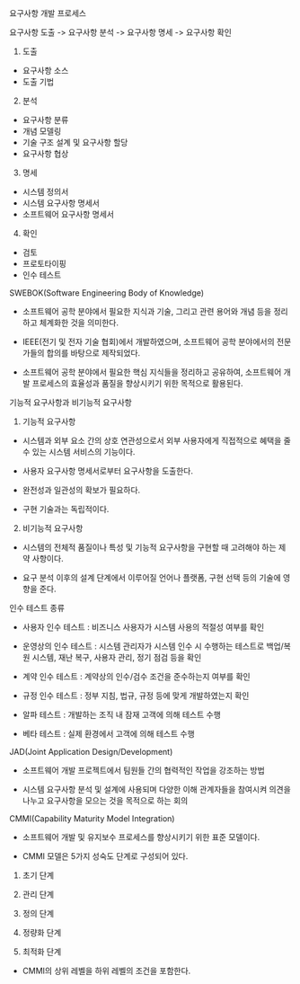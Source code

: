 
요구사항 개발 프로세스


요구사항 도출 -> 요구사항 분석 -> 요구사항 명세 -> 요구사항 확인


1. 도출
- 요구사항 소스
- 도출 기법

2. 분석
- 요구사항 분류
- 개념 모델링
- 기술 구조 설계 및 요구사항 할당
- 요구사항 협상

3. 명세
- 시스템 정의서
- 시스템 요구사항 명세서
- 소프트웨어 요구사항 명세서

4. 확인
- 검토
- 프로토타이핑
- 인수 테스트


SWEBOK(Software Engineering Body of Knowledge)

- 소프트웨어 공학 분야에서 필요한 지식과 기술, 그리고 관련 용어와 개념 등을 정리하고 체계화한 것을 의미한다.

- IEEE(전기 및 전자 기술 협회)에서 개발하였으며, 소프트웨어 공학 분야에서의 전문가들의 합의를 바탕으로 제작되었다.

- 소프트웨어 공학 분야에서 필요한 핵심 지식들을 정리하고 공유하여, 소프트웨어 개발 프로세스의 효율성과 품질을 향상시키기 위한 목적으로 활용된다.



기능적 요구사항과 비기능적 요구사항


1. 기능적 요구사항

- 시스템과 외부 요소 간의 상호 연관성으로서 외부 사용자에게 직접적으로 혜택을 줄 수 있는 시스템 서비스의 기능이다.

- 사용자 요구사항 명세서로부터 요구사항을 도출한다.

- 완전성과 일관성의 확보가 필요하다.

- 구현 기술과는 독립적이다.



2. 비기능적 요구사항

- 시스템의 전체적 품질이나 특성 및 기능적 요구사항을 구현할 때 고려해야 하는 제약 사항이다.

- 요구 분석 이후의 설계 단계에서 이루어질 언어나 플랫폼, 구현 선택 등의 기술에 영향을 준다.



인수 테스트 종류


- 사용자 인수 테스트 : 비즈니스 사용자가 시스템 사용의 적절성 여부를 확인

- 운영상의 인수 테스트 : 시스템 관리자가 시스템 인수 시 수행하는 테스트로 백업/복원 시스템, 재난 복구, 사용자 관리, 정기 점검 등을 확인

- 계약 인수 테스트 : 계약상의 인수/검수 조건을 준수하는지 여부를 확인

- 규정 인수 테스트 : 정부 지침, 법규, 규정 등에 맞게 개발하였는지 확인

- 알파 테스트 : 개발하는 조직 내 잠재 고객에 의해 테스트 수행

- 베타 테스트 : 실제 환경에서 고객에 의해 테스트 수행



JAD(Joint Application Design/Development)


- 소프트웨어 개발 프로젝트에서 팀원들 간의 협력적인 작업을 강조하는 방법

- 시스템 요구사항 분석 및 설계에 사용되며 다양한 이해 관계자들을 참여시켜 의견을 나누고 요구사항을 모으는 것을 목적으로 하는 회의



CMMI(Capability Maturity Model Integration)


- 소프트웨어 개발 및 유지보수 프로세스를 향상시키기 위한 표준 모델이다.

- CMMI 모델은 5가지 성숙도 단계로 구성되어 있다.

1. 초기 단계

2. 관리 단계

3. 정의 단계

4. 정량화 단계

5. 최적화 단계

- CMMI의 상위 레벨을 하위 레벨의 조건을 포함한다.